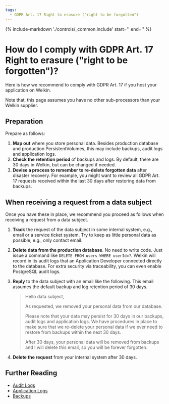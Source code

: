 ```yaml
---
tags:
  - GDPR Art. 17 Right to erasure ("right to be forgotten")
---
```


<!-- markdownlint-disable-file first-line-h1 -->

{%
   include-markdown './controls/_common.include'
   start='<!--legal-disclaimer-start-->'
   end='<!--legal-disclaimer-end-->'
%}

# How do I comply with GDPR Art. 17 Right to erasure ("right to be forgotten")?

Here is how we recommend to comply with GDPR Art. 17 if you host your application on Welkin.

Note that, this page assumes you have no other sub-processors than your Welkin supplier.

## Preparation

Prepare as follows:

1. **Map out** where you store personal data. Besides production database and production PersistentVolumes, this may include backups, audit logs and application logs.
1. **Check the retention period** of backups and logs. By default, there are 30 days in Welkin, but can be changed if needed.
1. **Devise a process to remember to re-delete forgotten data** after disaster recovery. For example, you might want to review all GDPR Art. 17 requests received within the last 30 days after restoring data from backups.

## When receiving a request from a data subject

Once you have these in place, we recommend you proceed as follows when receiving a request from a data subject.

1. **Track** the request of the data subject in some internal system, e.g., email or a service ticket system. Try to keep as little personal data as possible, e.g., only contact email.
1. **Delete data from the production database**. No need to write code. Just issue a command like `DELETE FROM users WHERE userId=?`. Welkin will record in its audit logs that an Application Developer connected directly to the database. For extra security via traceability, you can even enable PostgreSQL audit logs.
1. **Reply** to the data subject with an email like the following. This email assumes the default backup and log retention period of 30 days.

    > Hello data subject,
    >
    > As requested, we removed your personal data from our database.
    >
    > Please note that your data may persist for 30 days in our backups, audit logs and application logs. We have procedures in place to make sure that we re-delete your personal data if we ever need to restore from backups within the next 30 days.
    >
    > After 30 days, your personal data will be removed from backups and I will delete this email, so you will be forever forgotten.

1. **Delete the request** from your internal system after 30 days.

## Further Reading

- [Audit Logs](audit-logs.md)
- [Application Logs](../user-guide/logs.md)
- [Backups](../user-guide/backup.md)
